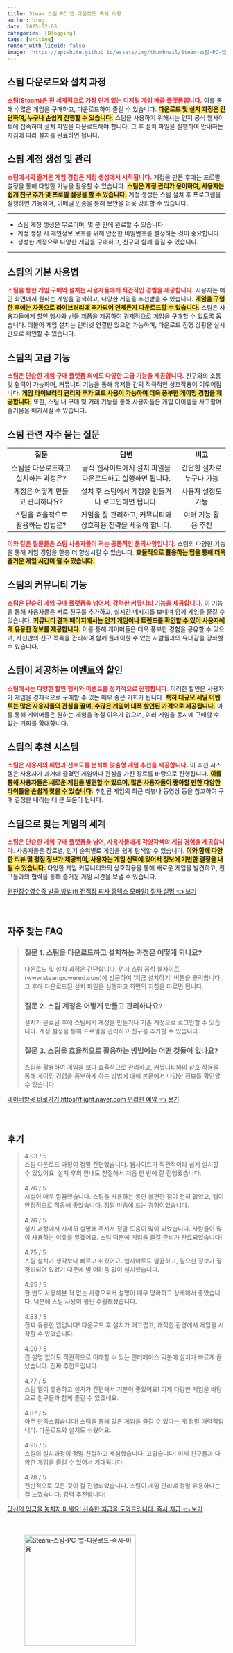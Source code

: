 ```yaml
---
title: Steam 스팀 PC 앱 다운로드 즉시 이용
author: bing
date: 2025-02-03
categories: [Blogging]
tags: [writing]
render_with_liquid: false
image: 'https://aptwhite.github.io/assets/img/thumbnail/Steam-스팀-PC-앱-다운로드-즉시-이용.webp'
---
```



<h2 id='스팀 다운로드와 설치 과정'>스팀 다운로드와 설치 과정</h2>

<p><b><span style="color: #ee2323;">스팀(Steam)은 전 세계적으로 가장 인기 있는 디지털 게임 배급 플랫폼입니다.</span></b> 이를 통해 수많은 게임을 구매하고, 다운로드하여 즐길 수 있습니다. <b><span style="background-color: #ffe066;">다운로드 및 설치 과정은 간단하여, 누구나 손쉽게 진행할 수 있습니다.</span></b> 스팀을 사용하기 위해서는 먼저 공식 웹사이트에 접속하여 설치 파일을 다운로드해야 합니다. 그 후 설치 파일을 실행하여 안내하는 지침에 따라 설치를 완료하면 됩니다.</p>

<h2 id='스팀 계정 생성 및 관리'>스팀 계정 생성 및 관리</h2>

<p><b><span style="color: #ee2323;">스팀에서의 즐거운 게임 경험은 계정 생성에서 시작됩니다.</span></b> 계정을 만든 후에는 프로필 설정을 통해 다양한 기능을 활용할 수 있습니다. <b><span style="background-color: #ffe066;">스팀은 계정 관리가 용이하여, 사용자는 쉽게 친구 추가 및 프로필 설정을 할 수 있습니다.</span></b> 계정 생성은 스팀 설치 후 프로그램을 실행하면 가능하며, 이메일 인증을 통해 보안을 더욱 강화할 수 있습니다.</p>

<hr />

<ul>
    <li>스팀 계정 생성은 무료이며, 몇 분 만에 완료할 수 있습니다.</li>
    <li>계정 생성 시 개인정보 보호를 위해 안전한 비밀번호를 설정하는 것이 중요합니다.</li>
    <li>생성한 계정으로 다양한 게임을 구매하고, 친구와 함께 즐길 수 있습니다.</li>
</ul>

<hr />

<h2 id='스팀의 기본 사용법'>스팀의 기본 사용법</h2>

<p><b><span style="color: #ee2323;">스팀을 통한 게임 구매와 설치는 사용자들에게 직관적인 경험을 제공합니다.</span></b> 사용자는 메인 화면에서 원하는 게임을 검색하고, 다양한 게임을 추천받을 수 있습니다. <b><span style="background-color: #ffe066;">게임을 구입한 후에는 자동으로 라이브러리에 추가되어 언제든지 다운로드할 수 있습니다.</span></b> 스팀은 사용자들에게 할인 행사와 번들 제품을 제공하여 경제적으로 게임을 구매할 수 있도록 돕습니다. 더불어 게임 설치는 인터넷 연결만 있으면 가능하며, 다운로드 진행 상황을 실시간으로 확인할 수 있습니다.</p>

<h2 id='스팀의 고급 기능'>스팀의 고급 기능</h2>

<p><b><span style="color: #ee2323;">스팀은 단순한 게임 구매 플랫폼 외에도 다양한 고급 기능을 제공합니다.</span></b> 친구와의 소통 및 협력이 가능하며, 커뮤니티 기능을 통해 유저들 간의 적극적인 상호작용이 이루어집니다. <b><span style="background-color: #ffe066;">게임 라이브러리 관리와 추가 모드 사용이 가능하여 더욱 풍부한 게이밍 경험을 제공합니다.</span></b> 또한, 스팀 내 구매 및 거래 기능을 통해 사용자들은 게임 아이템을 사고팔며 즐거움을 배가시킬 수 있습니다.</p>

<h2 id='스팀 관련 자주 묻는 질문'>스팀 관련 자주 묻는 질문</h2>

<table>
    <tr>
        <td style="text-align: center; height: 17px;"><b>질문</b></td>
        <td style="text-align: center; height: 17px;"><b>답변</b></td>
        <td style="text-align: center; height: 17px;"><b>비고</b></td>
    </tr>
    <tr>
        <td style="text-align: center; height: 17px;">스팀을 다운로드하고 설치하는 과정은?</td>
        <td style="text-align: center; height: 17px;">공식 웹사이트에서 설치 파일을 다운로드하고 실행하면 됩니다.</td>
        <td style="text-align: center; height: 17px;">간단한 절차로 누구나 가능</td>
    </tr>
    <tr>
        <td style="text-align: center; height: 17px;">계정은 어떻게 만들고 관리하나요?</td>
        <td style="text-align: center; height: 17px;">설치 후 스팀에서 계정을 만들거나 로그인하면 됩니다.</td>
        <td style="text-align: center; height: 17px;">사용자 설정도 가능</td>
    </tr>
    <tr>
        <td style="text-align: center; height: 17px;">스팀을 효율적으로 활용하는 방법은?</td>
        <td style="text-align: center; height: 17px;">게임을 잘 관리하고, 커뮤니티와 상호작용 전략을 세워야 합니다.</td>
        <td style="text-align: center; height: 17px;">여러 기능 활용 추천</td>
    </tr>
</table>

<p><b><span style="color: #ee2323;">이와 같은 질문들은 스팀 사용자들이 겪는 공통적인 문의사항입니다.</span></b> 스팀의 다양한 기능을 통해 게임 경험을 한층 더 향상시킬 수 있습니다. <b><span style="background-color: #ffe066;">효율적으로 활용하는 팁을 통해 더욱 즐거운 게임 시간이 될 수 있습니다.</span></b></p>

<h2 id='스팀의 커뮤니티 기능'>스팀의 커뮤니티 기능</h2>

<p><b><span style="color: #ee2323;">스팀은 단순히 게임 구매 플랫폼을 넘어서, 강력한 커뮤니티 기능을 제공합니다.</span></b> 이 기능을 통해 사용자들은 서로 친구를 추가하고, 실시간 메시지를 보내며 함께 게임을 즐길 수 있습니다. <b><span style="background-color: #ffe066;">커뮤니티 결과 페이지에서는 인기 게임이나 트렌드를 확인할 수 있어 사용자에게 유용한 정보를 제공합니다.</span></b> 이를 통해 게이머들은 더욱 풍부한 경험을 공유할 수 있으며, 자신만의 친구 목록을 관리하여 함께 플레이할 수 있는 사람들과의 유대감을 강화할 수 있습니다.</p>

<h2 id='스팀이 제공하는 이벤트와 할인'>스팀이 제공하는 이벤트와 할인</h2>

<p><b><span style="color: #ee2323;">스팀에서는 다양한 할인 행사와 이벤트를 정기적으로 진행합니다.</span></b> 이러한 할인은 사용자가 게임을 경제적으로 구매할 수 있는 매우 좋은 기회가 됩니다. <b><span style="background-color: #ffe066;">특히 대규모 세일 이벤트는 많은 사용자들의 관심을 끌며, 수많은 게임이 대폭 할인된 가격으로 제공됩니다.</span></b> 이를 통해 게이머들은 원하는 게임을 놓칠 이유가 없으며, 여러 게임을 동시에 구매할 수 있는 기회를 확대합니다.</p>

<h2 id='스팀의 추천 시스템'>스팀의 추천 시스템</h2>

<p><b><span style="color: #ee2323;">스팀은 사용자의 패턴과 선호도를 분석해 맞춤형 게임 추천을 제공합니다.</span></b> 이 추천 시스템은 사용자가 과거에 즐겼던 게임이나 관심을 가진 장르를 바탕으로 진행됩니다. <b><span style="background-color: #ffe066;">이를 통해 사용자들은 새로운 게임을 발견할 수 있으며, 많은 사용자들이 좋아할 만한 다양한 타이틀을 손쉽게 찾을 수 있습니다.</span></b> 추천된 게임의 최근 리뷰나 동영상 등을 참고하여 구매 결정을 내리는 데 큰 도움이 됩니다.</p>

<h2 id='스팀으로 찾는 게임의 세계'>스팀으로 찾는 게임의 세계</h2>

<p><b><span style="color: #ee2323;">스팀은 단순한 게임 구매 플랫폼을 넘어, 사용자들에게 각양각색의 게임 경험을 제공합니다.</span></b> 사용자들은 장르별, 인기 순위별로 게임을 쉽게 탐색할 수 있습니다. <b><span style="background-color: #ffe066;">이와 함께 다양한 리뷰 및 평점 정보가 제공되어, 사용자는 게임 선택에 있어서 정보에 기반한 결정을 내릴 수 있습니다.</span></b> 다양한 게임 커뮤니티와의 상호작용을 통해 새로운 게임을 발견하고, 친구들과의 협력을 통해 즐거운 게임 시간을 보낼 수 있습니다.</p>


<p><a class="click-button" title="원천징수영수증 발급 방법(ft 전직장 퇴사 홈택스 모바일) 절차 설명" href="https://aptwhite.github.io/posts/%EC%9B%90%EC%B2%9C%EC%A7%95%EC%88%98%EC%98%81%EC%88%98%EC%A6%9D-%EB%B0%9C%EA%B8%89-%EB%B0%A9%EB%B2%95(ft-%EC%A0%84%EC%A7%81%EC%9E%A5-%ED%87%B4%EC%82%AC-%ED%99%88%ED%83%9D%EC%8A%A4-%EB%AA%A8%EB%B0%94%EC%9D%BC)-%EC%A0%88%EC%B0%A8-%EC%84%A4%EB%AA%85/" rel="dofollow">원천징수영수증 발급 방법(ft 전직장 퇴사 홈택스 모바일) 절차 설명 👈 보기</a></p><br>
<h2 id='자주_찾는_FAQ'>자주 찾는 FAQ</h2>
<div itemscope="" itemtype="https://schema.org/FAQPage"> 
<blockquote> 
<div itemscope="" itemprop="mainEntity" itemtype="https://schema.org/Question"> 
<h3 itemprop="name">질문 1. 스팀을 다운로드하고 설치하는 과정은 어떻게 되나요?</h3> 
<div itemscope="" itemprop="acceptedAnswer" itemtype="https://schema.org/Answer"> 
<span itemprop="text"> 
<p>다운로드 및 설치 과정은 간단합니다. 먼저 스팀 공식 웹사이트(www.steampowered.com)에 방문하여 '지금 설치하기' 버튼을 클릭합니다. 그 후에 다운로드된 설치 파일을 실행하고 화면의 지침을 따르면 됩니다.</p> 
</span> 
</div> 
</div> 

<div itemscope="" itemprop="mainEntity" itemtype="https://schema.org/Question"> 
<h3 itemprop="name">질문 2. 스팀 계정은 어떻게 만들고 관리하나요?</h3> 
<div itemscope="" itemprop="acceptedAnswer" itemtype="https://schema.org/Answer"> 
<span itemprop="text"> 
<p>설치가 완료된 후에 스팀에서 계정을 만들거나 기존 계정으로 로그인할 수 있습니다. 계정 설정을 통해 프로필을 관리하고 친구를 추가할 수 있습니다.</p> 
</span> 
</div> 
</div> 

<div itemscope="" itemprop="mainEntity" itemtype="https://schema.org/Question"> 
<h3 itemprop="name">질문 3. 스팀을 효율적으로 활용하는 방법에는 어떤 것들이 있나요?</h3> 
<div itemscope="" itemprop="acceptedAnswer" itemtype="https://schema.org/Answer"> 
<span itemprop="text"> 
<p>스팀을 활용하여 게임을 보다 효율적으로 관리하고, 커뮤니티와의 상호 작용을 통해 게이밍 경험을 풍부하게 하는 방법에 대해 본문에서 다양한 정보를 확인할 수 있습니다.</p> 
</span> 
</div> 
</div> 
</blockquote> 
</div>
<p><a class="click-button" title="네이버항공 바로가기 https//flight.naver.com 편리한 예약" href="https://aptwhite.github.io/posts/%EB%84%A4%EC%9D%B4%EB%B2%84%ED%95%AD%EA%B3%B5-%EB%B0%94%EB%A1%9C%EA%B0%80%EA%B8%B0-httpsflight.naver.com-%ED%8E%B8%EB%A6%AC%ED%95%9C-%EC%98%88%EC%95%BD/" rel="dofollow">네이버항공 바로가기 https//flight.naver.com 편리한 예약 👈 보기</a></p><br>
<h2 id='후기'>후기</h2>
<div itemscope itemtype="https://schema.org/Product">
  <blockquote>
  <div itemprop="review" itemscope itemtype="https://schema.org/Review">
      <div itemprop="reviewRating" itemscope itemtype="https://schema.org/Rating"> <span itemprop="ratingValue">4.93</span> / <span itemprop="bestRating">5</span> </div>
      <span itemprop="reviewBody">스팀 다운로드 과정이 정말 간편했습니다. 웹사이트가 직관적이라 쉽게 설치할 수 있었어요. 설치 후의 안내도 친절해서 처음 한 번에 잘 진행됐습니다.</span>
  </div>
  <br>
  <div itemprop="review" itemscope itemtype="https://schema.org/Review">
      <div itemprop="reviewRating" itemscope itemtype="https://schema.org/Rating"> <span itemprop="ratingValue">4.76</span> / <span itemprop="bestRating">5</span> </div>
      <span itemprop="reviewBody">시설이 매우 깔끔했습니다. 스팀을 사용하는 동안 불편한 점이 전혀 없었고, 앱이 안정적으로 작동해 좋았습니다. 정말 마음에 드는 경험이었습니다.</span>
  </div>
  <br>
  <div itemprop="review" itemscope itemtype="https://schema.org/Review">
      <div itemprop="reviewRating" itemscope itemtype="https://schema.org/Rating"> <span itemprop="ratingValue">4.76</span> / <span itemprop="bestRating">5</span> </div>
      <span itemprop="reviewBody">설치 과정에서 자세히 설명해 주셔서 정말 도움이 많이 되었습니다. 사람들이 많이 사용하는 이유를 알겠어요. 스팀 덕분에 게임을 즐길 준비가 완료되었습니다!</span>
  </div>
  <br>
  <div itemprop="review" itemscope itemtype="https://schema.org/Review">
      <div itemprop="reviewRating" itemscope itemtype="https://schema.org/Rating"> <span itemprop="ratingValue">4.75</span> / <span itemprop="bestRating">5</span> </div>
      <span itemprop="reviewBody">스팀 설치가 생각보다 빠르고 쉬웠어요. 웹사이트도 깔끔하고, 필요한 정보가 잘 정리되어 있었기 때문에 별 어려움 없이 설치했습니다.</span>
  </div>
  <br>
  <div itemprop="review" itemscope itemtype="https://schema.org/Review">
      <div itemprop="reviewRating" itemscope itemtype="https://schema.org/Rating"> <span itemprop="ratingValue">4.95</span> / <span itemprop="bestRating">5</span> </div>
      <span itemprop="reviewBody">한 번도 사용해본 적 없는 사람으로서 설명이 매우 명확하고 상세해서 좋았습니다. 덕분에 스팀 사용이 훨씬 수월해졌습니다.</span>
  </div>
  <br>
  <div itemprop="review" itemscope itemtype="https://schema.org/Review">
      <div itemprop="reviewRating" itemscope itemtype="https://schema.org/Rating"> <span itemprop="ratingValue">4.83</span> / <span itemprop="bestRating">5</span> </div>
      <span itemprop="reviewBody">진짜 유용한 앱입니다! 다운로드 후 설치가 매끄럽고, 쾌적한 환경에서 게임을 시작할 수 있었습니다.</span>
  </div>
  <br>
  <div itemprop="review" itemscope itemtype="https://schema.org/Review">
      <div itemprop="reviewRating" itemscope itemtype="https://schema.org/Rating"> <span itemprop="ratingValue">4.99</span> / <span itemprop="bestRating">5</span> </div>
      <span itemprop="reviewBody">긴 설명 없이도 직관적으로 이해할 수 있는 인터페이스 덕분에 설치가 빠르게 끝났습니다. 진짜 추천드립니다.</span>
  </div>
  <br>
  <div itemprop="review" itemscope itemtype="https://schema.org/Review">
      <div itemprop="reviewRating" itemscope itemtype="https://schema.org/Rating"> <span itemprop="ratingValue">4.77</span> / <span itemprop="bestRating">5</span> </div>
      <span itemprop="reviewBody">스팀 앱이 유용하고 설치가 간편해서 기분이 좋았어요! 이제 다양한 게임을 바탕으로 친구들과 함께 즐길 수 있겠네요.</span>
  </div>
  <br>
  <div itemprop="review" itemscope itemtype="https://schema.org/Review">
      <div itemprop="reviewRating" itemscope itemtype="https://schema.org/Rating"> <span itemprop="ratingValue">4.87</span> / <span itemprop="bestRating">5</span> </div>
      <span itemprop="reviewBody">아주 만족스럽습니다! 스팀을 통해 많은 게임을 즐길 수 있다는 게 정말 매력적입니다. 다운로드와 설치도 쉬웠어요.</span>
  </div>
  <br>
  <div itemprop="review" itemscope itemtype="https://schema.org/Review">
      <div itemprop="reviewRating" itemscope itemtype="https://schema.org/Rating"> <span itemprop="ratingValue">4.95</span> / <span itemprop="bestRating">5</span> </div>
      <span itemprop="reviewBody">스팀의 설치과정이 정말 친절하고 세심했습니다. 고맙습니다! 이제 친구들과 다양한 게임을 즐길 수 있어서 기대됩니다.</span>
  </div>
  <br>
  <div itemprop="review" itemscope itemtype="https://schema.org/Review">
      <div itemprop="reviewRating" itemscope itemtype="https://schema.org/Rating"> <span itemprop="ratingValue">4.78</span> / <span itemprop="bestRating">5</span> </div>
      <span itemprop="reviewBody">전반적으로 모든 것이 잘 진행되었습니다. 스팀이 게임 관리에 정말 유용하다는 걸 느꼈습니다. 강력 추천합니다!</span>
  </div>
  </blockquote>
</div>
<p><a class="click-button" title="당신의 임금을 놓치지 마세요! 신속한 지급을 도와드립니다. 즉시 지급" href="https://aptwhite.github.io/posts/%EB%8B%B9%EC%8B%A0%EC%9D%98-%EC%9E%84%EA%B8%88%EC%9D%84-%EB%86%93%EC%B9%98%EC%A7%80-%EB%A7%88%EC%84%B8%EC%9A%94!-%EC%8B%A0%EC%86%8D%ED%95%9C-%EC%A7%80%EA%B8%89%EC%9D%84-%EB%8F%84%EC%99%80%EB%93%9C%EB%A6%BD%EB%8B%88%EB%8B%A4.-%EC%A6%89%EC%8B%9C-%EC%A7%80%EA%B8%89/" rel="dofollow">당신의 임금을 놓치지 마세요! 신속한 지급을 도와드립니다. 즉시 지급 👈 보기</a></p><br>
<figure class="image"><img src="https://aptwhite.github.io/assets/img/thumbnail/Steam-스팀-PC-앱-다운로드-즉시-이용.webp" alt="Steam-스팀-PC-앱-다운로드-즉시-이용" width="256" height="256"></figure>